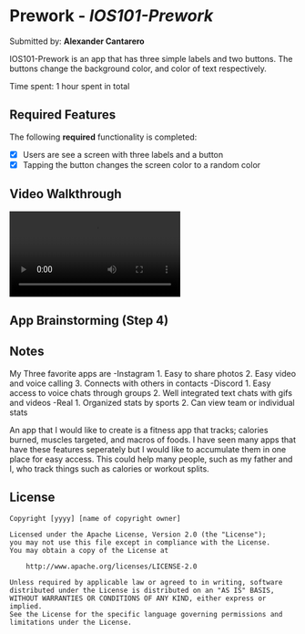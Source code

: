 # Prework - *IOS101-Prework*

Submitted by: **Alexander Cantarero**

IOS101-Prework is an app that has three simple labels and two buttons. The buttons change the background color, and color of text respectively.

Time spent: 1 hour spent in total

## Required Features

The following **required** functionality is completed:

- [X] Users are see a screen with three labels and a button
- [X] Tapping the button changes the screen color to a random color
 
## Video Walkthrough

![Working app](https://i.imgur.com/sa7sBBm.mp4)

## App Brainstorming (Step 4)

## Notes

My Three favorite apps are
-Instagram
    1. Easy to share photos
    2. Easy video and voice calling
    3. Connects with others in contacts
-Discord
    1. Easy access to voice chats through groups
    2. Well integrated text chats with gifs and videos
-Real
    1. Organized stats by sports
    2. Can view team or individual stats
    
An app that I would like to create is a fitness app that tracks; calories burned, muscles targeted, and macros of foods. 
I have seen many apps that have these features seperately but I would like to accumulate them in one place for easy access.
This could help many people, such as my father and I, who track things such as calories or workout splits.


## License

    Copyright [yyyy] [name of copyright owner]

    Licensed under the Apache License, Version 2.0 (the "License");
    you may not use this file except in compliance with the License.
    You may obtain a copy of the License at

        http://www.apache.org/licenses/LICENSE-2.0

    Unless required by applicable law or agreed to in writing, software
    distributed under the License is distributed on an "AS IS" BASIS,
    WITHOUT WARRANTIES OR CONDITIONS OF ANY KIND, either express or implied.
    See the License for the specific language governing permissions and
    limitations under the License.
